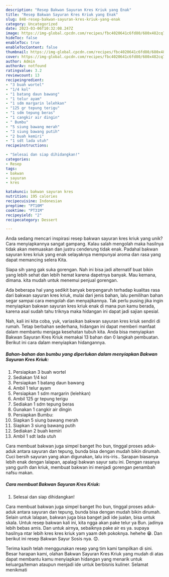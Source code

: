 ```yaml
---
description: "Resep Bakwan Sayuran Kres Kriuk yang Enak"
title: "Resep Bakwan Sayuran Kres Kriuk yang Enak"
slug: 848-resep-bakwan-sayuran-kres-kriuk-yang-enak
category: Uncategorized
date: 2023-03-06T10:32:08.247Z
image: https://img-global.cpcdn.com/recipes/fbc4020641c6fd80/680x482cq70/bakwan-sayuran-kres-kriuk-foto-resep-utama.jpg
hideToc: false
enableToc: true
enableTocContent: false
thumbnail: https://img-global.cpcdn.com/recipes/fbc4020641c6fd80/680x482cq70/bakwan-sayuran-kres-kriuk-foto-resep-utama.jpg
cover: https://img-global.cpcdn.com/recipes/fbc4020641c6fd80/680x482cq70/bakwan-sayuran-kres-kriuk-foto-resep-utama.jpg
author: Admin
authorAv: notfound
ratingvalue: 3.2
reviewcount: 13
recipeingredient:
- "3 buah wortel"
- "1/4 kol"
- "1 batang daun bawang"
- "1 telur ayam"
- "1 sdm margarin lelehkan"
- "125 gr tepung terigu"
- "1 sdm tepung beras"
- "1 cangkir air dingin"
- " Bumbu"
- "5 siung bawang merah"
- "3 siung bawang putih"
- "2 buah kemiri"
- "1 sdt lada utuh"
recipeinstructions:

- "Selesai dan siap dihidangkan!"
categories:
- Resep
tags:
- bakwan
- sayuran
- kres

katakunci: bakwan sayuran kres 
nutrition: 195 calories
recipecuisine: Indonesian
preptime: "PT10M"
cooktime: "PT31M"
recipeyield: "2"
recipecategory: Dessert

---
```





Anda sedang mencari inspirasi resep bakwan sayuran kres kriuk yang unik? Cara menyiapkannya sangat gampang. Kalau salah mengolah maka hasilnya tidak akan memuaskan dan justru cenderung tidak enak. Padahal bakwan sayuran kres kriuk yang enak selayaknya mempunyai aroma dan rasa yang dapat memancing selera Kita.





Siapa sih yang gak suka gorengan. Nah ini bisa jadi alternatif buat bikin yang lebih sehat dan lebih hemat karena dapetnya banyak. Mau kemana, dimana. kita mudah untuk menemui penjual gorengan.

Ada beberapa hal yang sedikit banyak berpengaruh terhadap kualitas rasa dari bakwan sayuran kres kriuk, mulai dari jenis bahan, lalu pemilihan bahan segar sampai cara mengolah dan menyajikannya. Tak perlu pusing jika ingin menyiapkan bakwan sayuran kres kriuk enak di mana pun kamu berada, karena asal sudah tahu triknya maka hidangan ini dapat jadi sajian spesial.






Nah, kali ini kita coba, yuk, variasikan bakwan sayuran kres kriuk sendiri di rumah. Tetap berbahan sederhana, hidangan ini dapat memberi manfaat dalam membantu menjaga kesehatan tubuh kita. Anda bisa menyiapkan Bakwan Sayuran Kres Kriuk memakai 13 bahan dan 0 langkah pembuatan. Berikut ini cara dalam menyiapkan hidangannya.

<!--inarticleads1-->

##### Bahan-bahan dan bumbu yang diperlukan dalam menyiapkan Bakwan Sayuran Kres Kriuk:

1. Persiapkan 3 buah wortel
1. Sediakan 1/4 kol
1. Persiapkan 1 batang daun bawang
1. Ambil 1 telur ayam
1. Persiapkan 1 sdm margarin (lelehkan)
1. Ambil 125 gr tepung terigu
1. Sediakan 1 sdm tepung beras
1. Gunakan 1 cangkir air dingin
1. Persiapkan  Bumbu:
1. Siapkan 5 siung bawang merah
1. Siapkan 3 siung bawang putih
1. Sediakan 2 buah kemiri
1. Ambil 1 sdt lada utuh


Cara membuat bakwan juga simpel banget lho bun, tinggal proses aduk-aduk antara sayuran dan tepung, bunda bisa dengan mudah bikin dirumah. Cuci bersih sayuran yang akan digunakan, lalu iris-iris.. Sarapan biasanya lebih enak dengan lalapan, apalagi bakwan sayur satu ini. Dengan rasanya yang gurih dan kriuk, membuat bakwan ini menjadi gorengan penambah nafsu makan. 

<!--inarticleads2-->

##### Cara membuat Bakwan Sayuran Kres Kriuk:


1. Selesai dan siap dihidangkan!

Cara membuat bakwan juga simpel banget lho bun, tinggal proses aduk-aduk antara sayuran dan tepung, bunda bisa dengan mudah bikin dirumah. Selain untuk lalapan, bakwan juga bisa banget jadi ide jualan, bisa untuk skala. Untuk resep bakwan kali ini, kita ngga akan pake telur ya Bun. jadinya lebih bebas amis. Dan untuk airnya, sebaiknya pake air es ya. supaya hasilnya ntar lebih kres kres kriuk yam yaam deh pokoknya. hehehe 😁. Dan berikut ini resep Bakwan Sayur Sosis nya. 😊. 

Terima kasih telah menggunakan resep yang tim kami tampilkan di sini. Besar harapan kami, olahan Bakwan Sayuran Kres Kriuk yang mudah di atas dapat membantu kamu menyiapkan hidangan yang menarik untuk keluarga/teman ataupun menjadi ide untuk berbisnis kuliner. Selamat menikmati
